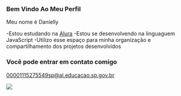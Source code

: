 ### Bem Vindo Ao Meu Perfil

Meu nome é Danielly

-Estou estudando na [Alura](https://www.alura.com.br)
-Estou se desenvolvendo na linguaguem JavaScript
-Utilizo esse espaço para minha organização e compartilhamento dos projetos desenvolvidos

### Você pode entrar em contato comigo

00001115275549sp@al.educacao.sp.gov.br

![](https://tenor.com/pt-BR/view/obitoszn-gif-23334442)
